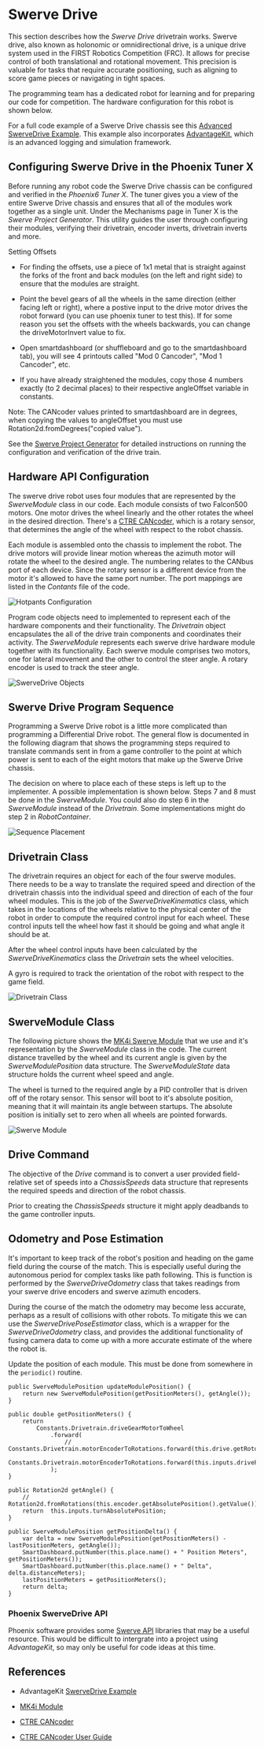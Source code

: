 # Swerve Drive
This section describes how the *Swerve Drive* drivetrain works.  Swerve drive, also known as holonomic or omnidirectional drive, is a unique drive system used in the FIRST Robotics Competition (FRC). It allows for precise control of both translational and rotational movement. This precision is valuable for tasks that require accurate positioning, such as aligning to score game pieces or navigating in tight spaces.

The programming team has a dedicated robot for learning and for preparing our code for competition.  The hardware configuration for this robot is shown below.

For a full code example of a Swerve Drive chassis see this [Advanced SwerveDrive Example](https://github.com/Mechanical-Advantage/AdvantageKit/tree/main/example_projects/advanced_swerve_drive/src/main). This example also incorporates [AdvantageKit](https://github.com/Mechanical-Advantage/AdvantageKit/blob/main/docs/WHAT-IS-ADVANTAGEKIT.md), which is an advanced logging and simulation framework.

## Configuring Swerve Drive in the Phoenix Tuner X 
Before running any robot code the Swerve Drive chassis can be configured and verified in the *Phoenix6 Tuner X*.  The tuner gives you a view of the entire Swerve Drive chassis and ensures that all of the modules work together as a single unit.  Under the Mechanisms page in Tuner X is the *Swerve Project Generator*. This utility guides the user through configuring their modules, verifying their drivetrain, encoder inverts, drivetrain inverts and more.

Setting Offsets

- For finding the offsets, use a piece of 1x1 metal that is straight against the forks of the front and back modules (on the left and right side) to ensure that the modules are straight.

- Point the bevel gears of all the wheels in the same direction (either facing left or right), where a postive input to the drive motor drives the robot forward (you can use phoenix tuner to test this). If for some reason you set the offsets with the wheels backwards, you can change the driveMotorInvert value to fix.

- Open smartdashboard (or shuffleboard and go to the smartdashboard tab), you will see 4 printouts called "Mod 0 Cancoder", "Mod 1 Cancoder", etc. 

- If you have already straightened the modules, copy those 4 numbers exactly (to 2 decimal places) to their respective angleOffset variable in constants. 

Note: The CANcoder values printed to smartdashboard are in degrees, when copying the values to angleOffset you must use Rotation2d.fromDegrees("copied value").


See the [Swerve Project Generator](https://pro.docs.ctr-electronics.com/en/latest/docs/tuner/tuner-swerve/index.html) for detailed instructions on running the configuration and verification of the drive train.

## Hardware API Configuration
The swerve drive robot uses four modules that are represented by the *SwerveModule* class in our code.  Each module consists of two Falcon500 motors.  One motor drives the wheel linearly and the other rotates the wheel in the desired direction.  There's a [CTRE CANcoder](https://store.ctr-electronics.com/cancoder/), which is a rotary sensor, that determines the angle of the wheel with respect to the robot chassis.

Each module is assembled onto the chassis to implement the robot.  The drive motors will provide linear motion whereas the azimuth motor will rotate the wheel to the desired angle.  The numbering relates to the CANbus port of each device.  Since the rotary sensor is a different device from the motor it's allowed to have the same port number.  The port mappings are listed in the *Contants* file of the code.

![Hotpants Configuration](../images/SwerveDrive/SwerveDrive.001.jpeg)

Program code objects need to implemented to represent each of the hardware components and their functionality.  The *Drivetrain* object encapsulates the all of the drive train components and coordinates their activity.  The *SwerveModule* represents each swerve drive hardware module together with its functionality.  Each swerve module comprises two motors, one for lateral movement and the other to control the steer angle.  A rotary encoder is used to track the steer angle.

![SwerveDrive Objects](../images/SwerveDrive/SwerveDrive.005.jpeg)

## Swerve Drive Program Sequence
Programming a Swerve Drive robot is a little more complicated than programming a Differential Drive robot.  The general flow is documented in the following diagram that shows the programming steps required to translate commands sent in from a game controller to the point at which power is sent to each of the eight motors that make up the Swerve Drive chassis. 

<!-- ![Swerve Sequence](../images/SwerveDrive/SwerveDrive.002.jpeg) -->

The decision on where to place each of these steps is left up to the implementer. A possible implementation is shown below.  Steps 7 and 8 must be done in the *SwerveModule*.  You could also do step 6 in the *SwerveModule* instead of the *Drivetrain*.  Some implementations might do step 2 in *RobotContainer*.

![Sequence Placement](../images/SwerveDrive/SwerveDrive.007.jpeg)

## Drivetrain Class
The drivetrain requires an object for each of the four swerve modules.  There needs to be a way to translate the required speed and direction of the drivetrain chassis into the individual speed and direction of each of the four wheel modules.  This is the job of the *SwerveDriveKinematics* class, which takes in the locations of the wheels relative to the physical center of the robot in order to compute the required control input for each wheel. These control inputs tell the wheel how fast it should be going and what angle it should be at.

After the wheel control inputs have been calculated by the *SwerveDriveKinematics* class the *Drivetrain* sets the wheel velocities.

A gyro is required to track the orientation of the robot with respect to the game field.

![Drivetrain Class](../images/SwerveDrive/SwerveDrive.004.jpeg)

## SwerveModule Class
The following picture shows the [MK4i Swerve Module](https://www.swervedrivespecialties.com/products/mk4i-swerve-module) that we use and it's representation by the *SwerveModule* class in the code.  The current distance travelled by the wheel and its current angle is given by the *SwerveModulePosition* data structure.  The *SwerveModuleState* data structure holds the current wheel speed and angle.

The wheel is turned to the required angle by a PID controller that is driven off of the rotary sensor.  This sensor will boot to it's absolute position, meaning that it will maintain its angle between startups.  The absolute position is initially set to zero when all wheels are pointed forwards. 

![Swerve Module](../images/SwerveDrive/SwerveDrive.003.jpeg)

## Drive Command
The objective of the *Drive* command is to convert a user provided field-relative set of speeds into a *ChassisSpeeds* data structure that represents the required speeds and direction of the robot chassis.  

Prior to creating the *ChassisSpeeds* structure it might apply deadbands to the game controller inputs.

<!-- This data structure is sent to the *SwerveDriveKinematics* class that can translate the required chassis speeds into instructions for each of the four wheel modules.  These instructions will tell the module how fast it should be going and what angle it should be at.  The instructions are carried out by the `swerve()` method of the *Drivetrain* class.  This method first ensures that none of the wheels exceed their max speed and then applies the state (speed and direction) to each motor in order to obtain the required chassis speeds.  An important thing to note is that the applied states are from the robots frame of reference not field frame of reference. -->

<!-- *CTREModuleState* `optimize()` - Accepts the desired state and the current module angle. Minimize the change in heading the desired swerve module state would require by potentially reversing the direction the wheel spins.  

Button to switch robot from field centric to robot centric. 

Need position to encoder counts, and meters per/sec to encoder counts per/100 milliseconds.  Look at BaseFalconSwerve Conversions.java 

Check CTREConfigs for motor and encoder. -->

<!-- Azimuth motor should be *Position* in open and closed loop mode. Drive motor is *PercentOutput* in open loop and *Velocity* or *Position* in closed loop.  -->



<!-- ![Drive Command](../images/SwerveDrive/SwerveDrive.005.jpeg) -->

<!-- The drive command will use a PID controller to control the orientation of the robot relative to the game field.  The controller uses the Pigeon gyro as the sensor input. The robot's angle is considered to be zero when it is facing directly away from your alliance station wall. -->

## Odometry and Pose Estimation
It's important to keep track of the robot's position and heading on the game field during the course of the match. This is especially useful during the autonomous period for complex tasks like path following.  This is function is performed by the *SwerveDriveOdometry* class that takes readings from your swerve drive encoders and swerve azimuth encoders.  

During the course of the match the odometry may become less accurate, perhaps as a result of collisions with other robots. To mitigate this we can use the *SwerveDrivePoseEstimator* class, which is a wrapper for the *SwerveDriveOdometry* class, and provides the additional functionality of fusing camera data to come up with a more accurate estimate of the where the robot is.

Update the position of each module.  This must be done from somewhere in the `periodic()` routine.

    public SwerveModulePosition updateModulePosition() {
        return new SwerveModulePosition(getPositionMeters(), getAngle());
    }

    public double getPositionMeters() {
        return 
            Constants.Drivetrain.driveGearMotorToWheel
                .forward(
                    // Constants.Drivetrain.motorEncoderToRotations.forward(this.drive.getRotorPosition().getValue())
                    Constants.Drivetrain.motorEncoderToRotations.forward(this.inputs.drivePositionRotations)
                );
    }

    public Rotation2d getAngle() {
        // Rotation2d.fromRotations(this.encoder.getAbsolutePosition().getValue())
        return  this.inputs.turnAbsolutePosition;
    }

    public SwerveModulePosition getPositionDelta() {
        var delta = new SwerveModulePosition(getPositionMeters() - lastPositionMeters, getAngle());
        SmartDashboard.putNumber(this.place.name() + " Position Meters", getPositionMeters());
        SmartDashboard.putNumber(this.place.name() + " Delta", delta.distanceMeters);
        lastPositionMeters = getPositionMeters();
        return delta;
    }
### Phoenix SwerveDrive API
Phoenix software provides some [Swerve API](https://pro.docs.ctr-electronics.com/en/latest/docs/api-reference/api-usage/swerve/swerve-overview.html) libraries that may be a useful resource.  This would be difficult to intergrate into a project using *AdvantageKit*, so may only be useful for code ideas at this time.


## References

- AdvantageKit [SwerveDrive Example](https://github.com/Mechanical-Advantage/AdvantageKit/tree/main/example_projects/advanced_swerve_drive/src/main)

- [MK4i Module](https://www.swervedrivespecialties.com/products/mk4i-swerve-module)

- [CTRE CANcoder](https://store.ctr-electronics.com/cancoder/)

- [CTRE CANcoder User Guide](https://store.ctr-electronics.com/content/user-manual/CANCoder%20User's%20Guide.pdf)